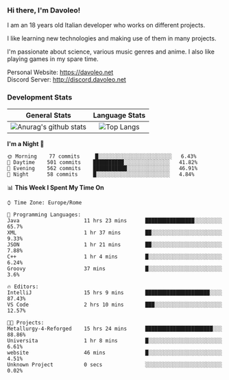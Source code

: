 ### Hi there, I'm Davoleo!

I am an 18 years old Italian developer who works on different projects.

I like learning new technologies and making use of them in many projects.

I'm passionate about science, various music genres and anime.
I also like playing games in my spare time.

Personal Website: https://davoleo.net <br>
Discord Server: http://discord.davoleo.net

### Development Stats

General Stats             |  Language Stats
:-------------------------:|:-------------------------:
![Anurag's github stats](https://github-readme-stats.vercel.app/api?username=Davoleo&count_private=true&show_icons=true&theme=tokyonight)  |  ![Top Langs](https://github-readme-stats.vercel.app/api/top-langs/?username=Davoleo&theme=tokyonight&layout=compact)



<!--START_SECTION:waka-->
**I'm a Night 🦉** 

```text
🌞 Morning    77 commits     █░░░░░░░░░░░░░░░░░░░░░░░░   6.43% 
🌆 Daytime    501 commits    ██████████░░░░░░░░░░░░░░░   41.82% 
🌃 Evening    562 commits    ███████████░░░░░░░░░░░░░░   46.91% 
🌙 Night      58 commits     █░░░░░░░░░░░░░░░░░░░░░░░░   4.84%

```


📊 **This Week I Spent My Time On** 

```text
⌚︎ Time Zone: Europe/Rome

💬 Programming Languages: 
Java                     11 hrs 23 mins      ████████████████░░░░░░░░░   65.7% 
XML                      1 hr 37 mins        ██░░░░░░░░░░░░░░░░░░░░░░░   9.33% 
JSON                     1 hr 21 mins        ██░░░░░░░░░░░░░░░░░░░░░░░   7.88% 
C++                      1 hr 4 mins         █░░░░░░░░░░░░░░░░░░░░░░░░   6.24% 
Groovy                   37 mins             █░░░░░░░░░░░░░░░░░░░░░░░░   3.6%

🔥 Editors: 
IntelliJ                 15 hrs 9 mins       █████████████████████░░░░   87.43% 
VS Code                  2 hrs 10 mins       ███░░░░░░░░░░░░░░░░░░░░░░   12.57%

🐱‍💻 Projects: 
Metallurgy-4-Reforged    15 hrs 24 mins      ██████████████████████░░░   88.86% 
Universita               1 hr 8 mins         █░░░░░░░░░░░░░░░░░░░░░░░░   6.61% 
website                  46 mins             █░░░░░░░░░░░░░░░░░░░░░░░░   4.51% 
Unknown Project          0 secs              ░░░░░░░░░░░░░░░░░░░░░░░░░   0.02%

```


<!--END_SECTION:waka-->

<!--
**Davoleo/Davoleo** is a ✨ _special_ ✨ repository because its `README.md` (this file) appears on your GitHub profile.

https://gist.github.com/Davoleo/43516c64c8169e24dc2571c34713863b

Here are some ideas to get you started:

- 🔭 I’m currently working on ...
- 🌱 I’m currently learning ...
- 👯 I’m looking to collaborate on ...
- 🤔 I’m looking for help with ...
- 💬 Ask me about ...
- 📫 How to reach me: ...
- 😄 Pronouns: ...
- ⚡ Fun fact: ...
-->
